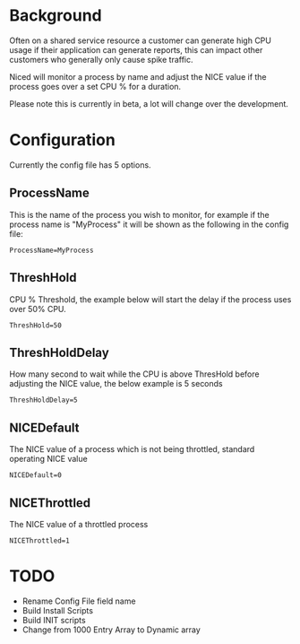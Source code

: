 # Background

Often on a shared service resource a customer can generate high CPU usage if their application can generate reports, this can impact other customers who generally only cause spike traffic.

Niced will monitor a process by name and adjust the NICE value if the process goes over a set CPU % for a duration.

Please note this is currently in beta, a lot will change over the development.

# Configuration

Currently the config file has 5 options.

## ProcessName

This is the name of the process you wish to monitor, for example if the process name is "MyProcess" it will be shown as the following in the config file:

```
ProcessName=MyProcess
```

## ThreshHold

CPU % Threshold, the example below will start the delay if the process uses over 50% CPU.

```
ThreshHold=50
```

## ThreshHoldDelay

How many second to wait while the CPU is above ThresHold before adjusting the NICE value, the below example is 5 seconds

```
ThreshHoldDelay=5
```

## NICEDefault

The NICE value of a process which is not being throttled, standard operating NICE value

```
NICEDefault=0
```

## NICEThrottled

The NICE value of a throttled process

```
NICEThrottled=1
```

# TODO

- Rename Config File field name
- Build Install Scripts
- Build INIT scripts
- Change from 1000 Entry Array to Dynamic array